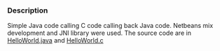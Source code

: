 ### Description
Simple Java code calling C code calling back Java code.
Netbeans mix development and JNI library were used.
The source code are in [HelloWorld.java](https://github.com/ksabaa15/HelloWorldFromCToJava/blob/master/HelloWorld/src/helloworld/HelloWorld.java) and [HelloWorld.c](https://github.com/ksabaa15/HelloWorldFromCToJava/blob/master/HelloWorldNative/HelloWorld.c)

